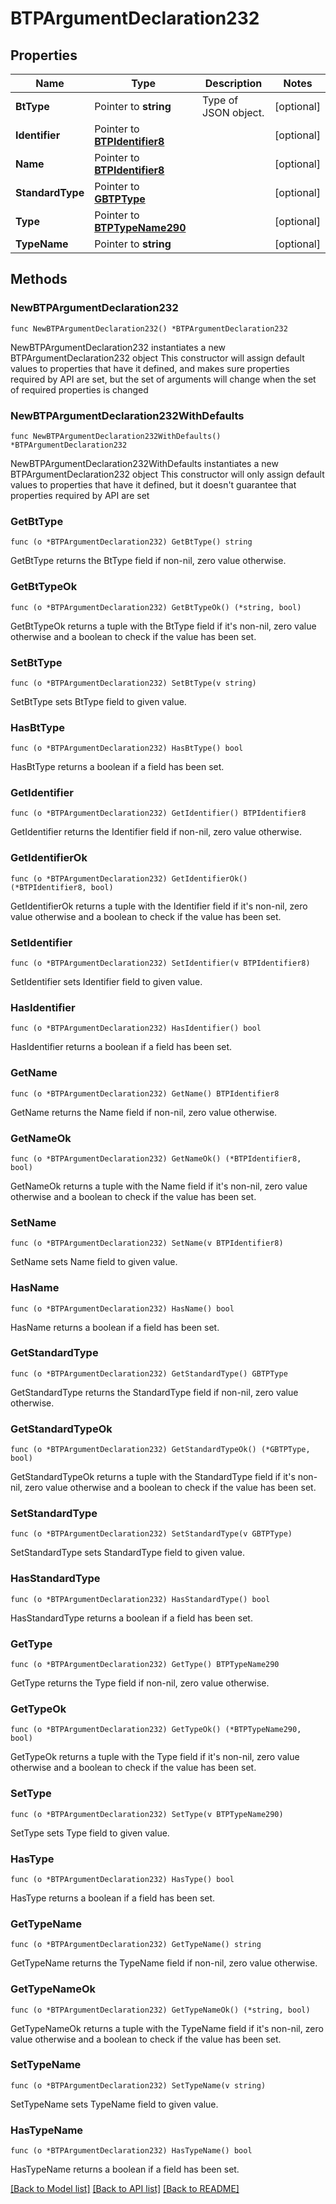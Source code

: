 # BTPArgumentDeclaration232

## Properties

Name | Type | Description | Notes
------------ | ------------- | ------------- | -------------
**BtType** | Pointer to **string** | Type of JSON object. | [optional] 
**Identifier** | Pointer to [**BTPIdentifier8**](BTPIdentifier8.md) |  | [optional] 
**Name** | Pointer to [**BTPIdentifier8**](BTPIdentifier8.md) |  | [optional] 
**StandardType** | Pointer to [**GBTPType**](GBTPType.md) |  | [optional] 
**Type** | Pointer to [**BTPTypeName290**](BTPTypeName290.md) |  | [optional] 
**TypeName** | Pointer to **string** |  | [optional] 

## Methods

### NewBTPArgumentDeclaration232

`func NewBTPArgumentDeclaration232() *BTPArgumentDeclaration232`

NewBTPArgumentDeclaration232 instantiates a new BTPArgumentDeclaration232 object
This constructor will assign default values to properties that have it defined,
and makes sure properties required by API are set, but the set of arguments
will change when the set of required properties is changed

### NewBTPArgumentDeclaration232WithDefaults

`func NewBTPArgumentDeclaration232WithDefaults() *BTPArgumentDeclaration232`

NewBTPArgumentDeclaration232WithDefaults instantiates a new BTPArgumentDeclaration232 object
This constructor will only assign default values to properties that have it defined,
but it doesn't guarantee that properties required by API are set

### GetBtType

`func (o *BTPArgumentDeclaration232) GetBtType() string`

GetBtType returns the BtType field if non-nil, zero value otherwise.

### GetBtTypeOk

`func (o *BTPArgumentDeclaration232) GetBtTypeOk() (*string, bool)`

GetBtTypeOk returns a tuple with the BtType field if it's non-nil, zero value otherwise
and a boolean to check if the value has been set.

### SetBtType

`func (o *BTPArgumentDeclaration232) SetBtType(v string)`

SetBtType sets BtType field to given value.

### HasBtType

`func (o *BTPArgumentDeclaration232) HasBtType() bool`

HasBtType returns a boolean if a field has been set.

### GetIdentifier

`func (o *BTPArgumentDeclaration232) GetIdentifier() BTPIdentifier8`

GetIdentifier returns the Identifier field if non-nil, zero value otherwise.

### GetIdentifierOk

`func (o *BTPArgumentDeclaration232) GetIdentifierOk() (*BTPIdentifier8, bool)`

GetIdentifierOk returns a tuple with the Identifier field if it's non-nil, zero value otherwise
and a boolean to check if the value has been set.

### SetIdentifier

`func (o *BTPArgumentDeclaration232) SetIdentifier(v BTPIdentifier8)`

SetIdentifier sets Identifier field to given value.

### HasIdentifier

`func (o *BTPArgumentDeclaration232) HasIdentifier() bool`

HasIdentifier returns a boolean if a field has been set.

### GetName

`func (o *BTPArgumentDeclaration232) GetName() BTPIdentifier8`

GetName returns the Name field if non-nil, zero value otherwise.

### GetNameOk

`func (o *BTPArgumentDeclaration232) GetNameOk() (*BTPIdentifier8, bool)`

GetNameOk returns a tuple with the Name field if it's non-nil, zero value otherwise
and a boolean to check if the value has been set.

### SetName

`func (o *BTPArgumentDeclaration232) SetName(v BTPIdentifier8)`

SetName sets Name field to given value.

### HasName

`func (o *BTPArgumentDeclaration232) HasName() bool`

HasName returns a boolean if a field has been set.

### GetStandardType

`func (o *BTPArgumentDeclaration232) GetStandardType() GBTPType`

GetStandardType returns the StandardType field if non-nil, zero value otherwise.

### GetStandardTypeOk

`func (o *BTPArgumentDeclaration232) GetStandardTypeOk() (*GBTPType, bool)`

GetStandardTypeOk returns a tuple with the StandardType field if it's non-nil, zero value otherwise
and a boolean to check if the value has been set.

### SetStandardType

`func (o *BTPArgumentDeclaration232) SetStandardType(v GBTPType)`

SetStandardType sets StandardType field to given value.

### HasStandardType

`func (o *BTPArgumentDeclaration232) HasStandardType() bool`

HasStandardType returns a boolean if a field has been set.

### GetType

`func (o *BTPArgumentDeclaration232) GetType() BTPTypeName290`

GetType returns the Type field if non-nil, zero value otherwise.

### GetTypeOk

`func (o *BTPArgumentDeclaration232) GetTypeOk() (*BTPTypeName290, bool)`

GetTypeOk returns a tuple with the Type field if it's non-nil, zero value otherwise
and a boolean to check if the value has been set.

### SetType

`func (o *BTPArgumentDeclaration232) SetType(v BTPTypeName290)`

SetType sets Type field to given value.

### HasType

`func (o *BTPArgumentDeclaration232) HasType() bool`

HasType returns a boolean if a field has been set.

### GetTypeName

`func (o *BTPArgumentDeclaration232) GetTypeName() string`

GetTypeName returns the TypeName field if non-nil, zero value otherwise.

### GetTypeNameOk

`func (o *BTPArgumentDeclaration232) GetTypeNameOk() (*string, bool)`

GetTypeNameOk returns a tuple with the TypeName field if it's non-nil, zero value otherwise
and a boolean to check if the value has been set.

### SetTypeName

`func (o *BTPArgumentDeclaration232) SetTypeName(v string)`

SetTypeName sets TypeName field to given value.

### HasTypeName

`func (o *BTPArgumentDeclaration232) HasTypeName() bool`

HasTypeName returns a boolean if a field has been set.


[[Back to Model list]](../README.md#documentation-for-models) [[Back to API list]](../README.md#documentation-for-api-endpoints) [[Back to README]](../README.md)


